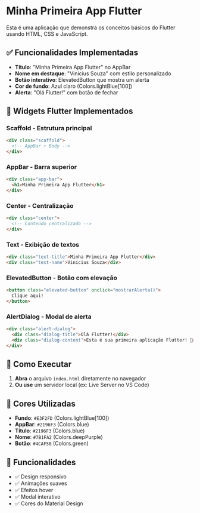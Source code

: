 # Minha Primeira App Flutter

Esta é uma aplicação que demonstra os conceitos básicos do Flutter usando HTML, CSS e JavaScript.

## ✅ Funcionalidades Implementadas

- **Título**: "Minha Primeira App Flutter" no AppBar
- **Nome em destaque**: "Vinicius Souza" com estilo personalizado
- **Botão interativo**: ElevatedButton que mostra um alerta
- **Cor de fundo**: Azul claro (Colors.lightBlue[100])
- **Alerta**: "Olá Flutter!" com botão de fechar

## 🎯 Widgets Flutter Implementados

### **Scaffold** - Estrutura principal
```html
<div class="scaffold">
  <!-- AppBar + Body -->
</div>
```

### **AppBar** - Barra superior
```html
<div class="app-bar">
  <h1>Minha Primeira App Flutter</h1>
</div>
```

### **Center** - Centralização
```html
<div class="center">
  <!-- Conteúdo centralizado -->
</div>
```

### **Text** - Exibição de textos
```html
<div class="text-title">Minha Primeira App Flutter</div>
<div class="text-name">Vinicius Souza</div>
```

### **ElevatedButton** - Botão com elevação
```html
<button class="elevated-button" onclick="mostrarAlerta()">
  Clique aqui!
</button>
```

### **AlertDialog** - Modal de alerta
```html
<div class="alert-dialog">
  <div class="dialog-title">Olá Flutter!</div>
  <div class="dialog-content">Esta é sua primeira aplicação Flutter! 🎉</div>
</div>
```

## 🚀 Como Executar

1. **Abra** o arquivo `index.html` diretamente no navegador
2. **Ou use** um servidor local (ex: Live Server no VS Code)

## 🎨 Cores Utilizadas

- **Fundo**: `#E3F2FD` (Colors.lightBlue[100])
- **AppBar**: `#2196F3` (Colors.blue)
- **Título**: `#2196F3` (Colors.blue)
- **Nome**: `#7B1FA2` (Colors.deepPurple)
- **Botão**: `#4CAF50` (Colors.green)

## 📱 Funcionalidades

- ✅ Design responsivo
- ✅ Animações suaves
- ✅ Efeitos hover
- ✅ Modal interativo
- ✅ Cores do Material Design